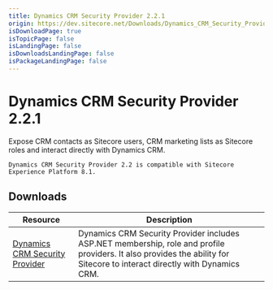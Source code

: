 ```yaml
---
title: Dynamics CRM Security Provider 2.2.1
origin: https://dev.sitecore.net/Downloads/Dynamics_CRM_Security_Provider/2_2/Dynamics_CRM_Security_Provider_2_2_1.aspx
isDownloadPage: true
isTopicPage: false
isLandingPage: false
isDownloadsLandingPage: false
isPackageLandingPage: false
---
```


# Dynamics CRM Security Provider 2.2.1

Expose CRM contacts as Sitecore users, CRM marketing lists as Sitecore roles and interact directly with Dynamics CRM.

`Dynamics CRM Security Provider 2.2 is compatible with Sitecore Experience Platform 8.1.`

## Downloads

 | Resource | Description |
 | --- | --- |
 | [Dynamics CRM Security Provider](https://scdp.blob.core.windows.net/downloads/Dynamics%20CRM%20Security%20Provider/2%202/Dynamics%20CRM%20Security%20Provider%202%202%201/Secure/Microsoft%20Dynamics%20CRM%20Security%20Provider%202.2.1%20rev.%20160420.zip) | Dynamics CRM Security Provider includes ASP.NET membership, role and profile providers. It also provides the ability for Sitecore to interact directly with Dynamics CRM. |